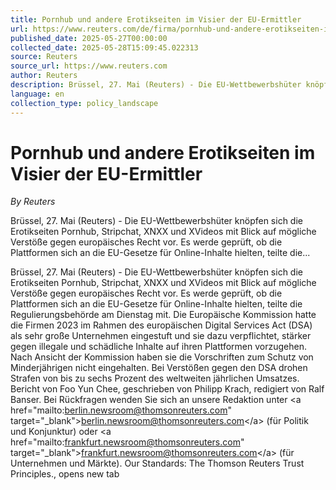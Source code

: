 ```yaml
---
title: Pornhub und andere Erotikseiten im Visier der EU-Ermittler
url: https://www.reuters.com/de/firma/pornhub-und-andere-erotikseiten-im-visier-der-eu-ermittler-2025-05-27/
published_date: 2025-05-27T00:00:00
collected_date: 2025-05-28T15:09:45.022313
source: Reuters
source_url: https://www.reuters.com
author: Reuters
description: Brüssel, 27. Mai (Reuters) - Die EU-Wettbewerbshüter knöpfen sich die Erotikseiten Pornhub, Stripchat, XNXX und XVideos mit Blick auf mögliche Verstöße gegen europäisches Recht vor. Es werde geprüft, ob die Plattformen sich an die EU-Gesetze für Online-Inhalte hielten, teilte die...
language: en
collection_type: policy_landscape
---
```


# Pornhub und andere Erotikseiten im Visier der EU-Ermittler

*By Reuters*

Brüssel, 27. Mai (Reuters) - Die EU-Wettbewerbshüter knöpfen sich die Erotikseiten Pornhub, Stripchat, XNXX und XVideos mit Blick auf mögliche Verstöße gegen europäisches Recht vor. Es werde geprüft, ob die Plattformen sich an die EU-Gesetze für Online-Inhalte hielten, teilte die...

Brüssel, 27. Mai (Reuters) - Die EU-Wettbewerbshüter knöpfen sich die Erotikseiten Pornhub, Stripchat, XNXX und XVideos mit Blick auf mögliche Verstöße gegen europäisches Recht vor. Es werde geprüft, ob die Plattformen sich an die EU-Gesetze für Online-Inhalte hielten, teilte die Regulierungsbehörde am Dienstag mit. Die Europäische Kommission hatte die Firmen 2023 im Rahmen des europäischen Digital Services Act (DSA) als sehr große Unternehmen eingestuft und sie dazu verpflichtet, stärker gegen illegale und schädliche Inhalte auf ihren Plattformen vorzugehen. Nach Ansicht der Kommission haben sie die Vorschriften zum Schutz von Minderjährigen nicht eingehalten. Bei Verstößen gegen den DSA drohen Strafen von bis zu sechs Prozent des weltweiten jährlichen Umsatzes. Bericht von Foo Yun Chee, geschrieben von Philipp Krach, redigiert von Ralf Banser. Bei Rückfragen wenden Sie sich an unsere Redaktion unter &lt;a href="mailto:berlin.newsroom@thomsonreuters.com" target="_blank"&gt;berlin.newsroom@thomsonreuters.com&lt;/a&gt; (für Politik und Konjunktur) oder &lt;a href="mailto:frankfurt.newsroom@thomsonreuters.com" target="_blank"&gt;frankfurt.newsroom@thomsonreuters.com&lt;/a&gt; (für Unternehmen und Märkte). Our Standards: The Thomson Reuters Trust Principles., opens new tab